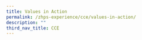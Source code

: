 ```yaml
---
title: Values in Action
permalink: /zhps-experience/cce/values-in-action/
description: ""
third_nav_title: CCE
---
```

